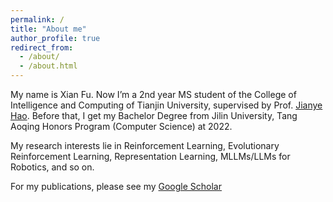 ```yaml
---
permalink: /
title: "About me"
author_profile: true
redirect_from: 
  - /about/
  - /about.html
---
```


My name is Xian Fu. Now I’m a 2nd year MS student of the College of Intelligence and Computing of Tianjin University, supervised by Prof. [Jianye Hao](http://www.icdai.org/jianye.html). Before that, I get my Bachelor Degree from Jilin University, Tang Aoqing Honors Program (Computer Science) at 2022.

My research interests lie in Reinforcement Learning, Evolutionary Reinforcement Learning, Representation Learning, MLLMs/LLMs for Robotics, and so on.

<!-- You can find my CV here: [Xian Fu's Curriculum Vitae](../assets/Xian Fu_cv2.pdf).
--> 
For my publications, please see my [Google Scholar](https://scholar.google.com/citations?hl=en&user=MXwELckAAAAJ)
